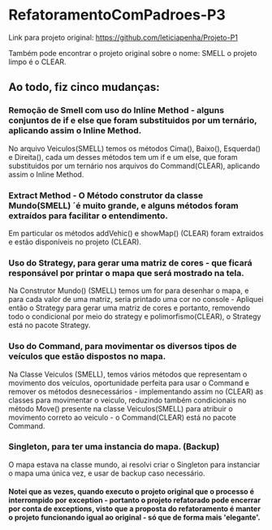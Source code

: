 # RefatoramentoComPadroes-P3

Link para projeto original: https://github.com/leticiapenha/Projeto-P1

Também pode encontrar o projeto original sobre o nome: SMELL
o projeto limpo é o CLEAR.

## Ao todo, fiz cinco mudanças:
### Remoção de Smell com uso do Inline Method - alguns conjuntos de if e else que foram substituidos por um ternário, aplicando assim o Inline Method.
No arquivo Veiculos(SMELL) temos os métodos Cima(), Baixo(), Esquerda() e Direita(), cada um desses métodos tem um if e um else, que foram substituidos por um ternário nos arquivos do Command(CLEAR), aplicando assim o Inline Method.
### Extract Method - O Método construtor da classe Mundo(SMELL) ´é muito grande, e alguns métodos foram extraídos para facilitar o entendimento.
Em particular os métodos addVehic() e showMap() (CLEAR) foram extraidos e estão disponíveis no projeto (CLEAR).
### Uso do Strategy, para gerar uma matriz de cores - que ficará responsável por printar o mapa que será mostrado na tela.
Na Construtor Mundo() (SMELL) temos um for para desenhar o mapa, e para cada valor de uma matriz, seria printado uma cor no console - Apliquei então o Strategy para gerar uma matriz de cores e portanto, removendo todo o condicional por meio do strategy e polimorfismo(CLEAR), o Strategy está no pacote Strategy.
### Uso do Command, para movimentar os diversos tipos de veículos que estão dispostos no mapa.
Na Classe Veiculos (SMELL), temos vários métodos que representam o movimento dos veículos, oportunidade perfeita para usar o Command e remover os métodos desnecessários - implementando assim no (CLEAR) as classes para movimentar o veiculo, reduzindo também condicionais no método Move() presente na classe Veiculos(SMELL) para atribuir o movimento correto ao veiculo - o Command(CLEAR) está no pacote Command.
### Singleton, para ter uma instancia do mapa. (Backup)
O mapa estava na classe mundo, ai resolvi criar o Singleton para instanciar o mapa uma única vez, e usar de backup caso necessário.

#### Notei que as vezes, quando executo o projeto original que o processo é interrompido por exception - portanto o projeto refatorado pode encerrar por conta de exceptions, visto que a proposta do refatoramento é manter o projeto funcionando igual ao original - só que de forma mais 'elegante'.
